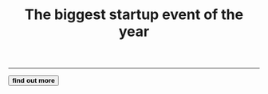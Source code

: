 <!DOCTYPE html>
<html>
<head>
	<!-- Required meta tags -->
    <meta charset="utf-8">
    <meta name="viewport" content="width=device-width, initial-scale=1, shrink-to-fit=no">
	<link rel="preconnect" href="https://fonts.googleapis.com">
	<link rel="stylesheet" href="https://cdn.jsdelivr.net/npm/bootstrap@4.3.1/dist/css/bootstrap.min.css" integrity="sha384-ggOyR0iXCbMQv3Xipma34MD+dH/1fQ784/j6cY/iJTQUOhcWr7x9JvoRxT2MZw1T" crossorigin="anonymous">
	<link rel="stylesheet" type="text/css" href="startup2.css">
</head>
<body>
 <div class="container d-flex align-items-center h-100">
  <div class="row">
  	<header class="text-center col-12">
     <h1 class="text-uppercase">The biggest startup event of the year</h1>
    </header>
    <div class="buffer col-12"></div>
     <section class="text-center col-12">
      <hr>
      <a href="https://byjus.com/learn/account/login?referrer=source%3Diframe%26mx_Campaign_Type%3Dlogin-button%26SourceMedium%3Dwebsite%26mx_Page_Category%3Dsocial-science&source=iframe"><button class="btn btn-primary btn-xl"><strong>find out more</strong></button></a>
     </section>
  </div>
 </div>

</body>
</html>
